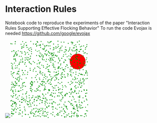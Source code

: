 # Interaction Rules

Notebook code to reproduce the experiments of the paper "Interaction Rules Supporting Effective Flocking Behavior"
To run the code Evojax is needed https://github.com/google/evojax

<img heigth="50%" width="50%" src="videos/GIF1.gif"></img><img heigth="50%" width="50%" src="videos/GIF2.gif"></img>


